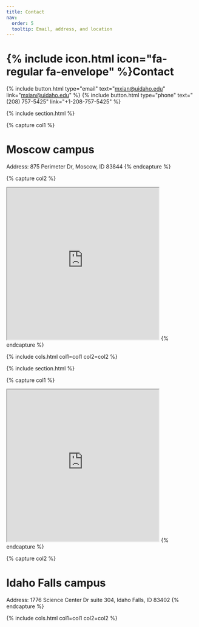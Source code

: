 ```yaml
---
title: Contact
nav:
  order: 5
  tooltip: Email, address, and location
---
```


# {% include icon.html icon="fa-regular fa-envelope" %}Contact

{%
  include button.html
  type="email"
  text="mxian@uidaho.edu"
  link="mxian@uidaho.edu"
%}
{%
  include button.html
  type="phone"
  text="(208) 757-5425"
  link="+1-208-757-5425"
%}

{% include section.html %}

{% capture col1 %}
# Moscow campus
Address: 875 Perimeter Dr, Moscow, ID 83844
{% endcapture %}

{% capture col2 %}
<iframe src="https://www.google.com/maps/embed?pb=!1m18!1m12!1m3!1d2734.9540624984666!2d-117.01990438843507!3d46.72636757100221!2m3!1f0!2f0!3f0!3m2!1i1024!2i768!4f13.1!3m3!1m2!1s0x54a027858d8eaab3%3A0x708f9a4585cbfc08!2s875%20Perimeter%20Dr%2C%20Moscow%2C%20ID%2083844!5e0!3m2!1sen!2sus!4v1731532198997!5m2!1sen!2sus" height="400px" width="400px" style="border:1;"  allowfullscreen="" loading="lazy" referrerpolicy="no-referrer-when-downgrade"></iframe>
{% endcapture %}

{% include cols.html col1=col1 col2=col2 %}

{% include section.html %}


{% capture col1 %}
<iframe src="https://www.google.com/maps/embed?pb=!1m18!1m12!1m3!1d2893.2662971353743!2d-112.0538541!3d43.5176393!2m3!1f0!2f0!3f0!3m2!1i1024!2i768!4f13.1!3m3!1m2!1s0x53545bf44ae6aa27%3A0xcc5940bc2734506f!2s1776%20Science%20Center%20Dr%2C%20Idaho%20Falls%2C%20ID%2083402!5e0!3m2!1sen!2sus!4v1730706543609!5m2!1sen!2sus" height="400px" width="400px"  style="border:1;" allowfullscreen="" loading="lazy" referrerpolicy="no-referrer-when-downgrade"></iframe>
{% endcapture %}

{% capture col2 %}
# Idaho Falls campus
Address: 1776 Science Center Dr suite 304, Idaho Falls, ID 83402
{% endcapture %}

{% include cols.html col1=col1 col2=col2 %}
